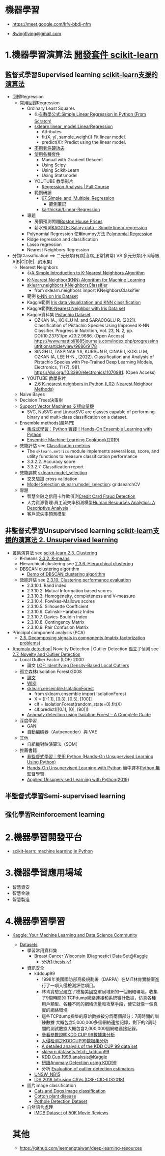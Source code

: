 # 機器學習

- https://meet.google.com/kfv-bbdj-nfm


- 8wingflying@gmail.com

# 1.機器學習演算法 [開發套件 scikit-learn](https://scikit-learn.org/stable/)

## 監督式學習Supervised learning  [scikit-learn支援的演算法](https://scikit-learn.org/stable/supervised_learning.html#supervised-learning)
- 回歸Regression  
  - 常用回歸Regression
    - Ordinary Least Squares
      - 👍[有數學公式:Simple Linear Regression in Python (From Scratch)](https://towardsdatascience.com/simple-linear-regression-in-python-numpy-only-130a988c0212)
      - [sklearn.linear_model.LinearRegression](https://scikit-learn.org/stable/modules/generated/sklearn.linear_model.LinearRegression.html)
        - Attributes
        - fit(X, y[, sample_weight]):Fit linear model.
        - predict(X): Predict using the linear model.
      - [不用套件硬功夫](https://github.com/m0-k1/Linear-Regression_model)
      - [使用各種套件](https://github.com/tatwan/Linear-Regression-Implementation-in-Python)
        - Manual with Gradient Descent
        - Using Scipy
        - Using Scikit-Learn
        - Using Statsmodel
      - YOUTUBE 教學影片
        - [Regression Analysis | Full Course](https://www.youtube.com/watch?v=0m-rs2M7K-Y) 
      - 範例研讀
        - [07_Simple_and_Multiple_Regression](https://github.com/sandipanpaul21/Machine-Learning-in-Python-Code/blob/master/07_Simple_and_Multiple_Regression.ipynb) 
          - [範例筆記](https://github.com/sandipanpaul21/ML-Notes-Daywise)
        - [karthickai/Linear-Regression](https://github.com/karthickai/Linear-Regression) 
    - 專題
      - 房價預測問題[Boston House Prices](https://www.kaggle.com/datasets/vikrishnan/boston-house-prices) 
      - 薪水預測[KAGGLE: Salary data - Simple linear regression](https://www.kaggle.com/datasets/karthickveerakumar/salary-data-simple-linear-regression) 
    - Polynomial Regression 使用numpy方法 [Polynomial Regression](https://www.w3schools.com/python/python_ml_polynomial_regression.asp)
    - Ridge regression and classification
    - Lasso regression
    - Nearest Neighbors Regression 
- 分類Classification ==> 二元分類(有病|沒病,正常|異常) VS 多元分類(不同等級A|B|C|D|E|...的水果)
  - Nearest Neighbors
    - 👍[A Simple Introduction to K-Nearest Neighbors Algorithm](https://towardsdatascience.com/a-simple-introduction-to-k-nearest-neighbors-algorithm-b3519ed98e)
    - [K-Nearest Neighbor(KNN) Algorithm for Machine Learning](https://www.javatpoint.com/k-nearest-neighbor-algorithm-for-machine-learning)
    - [sklearn.neighbors.KNeighborsClassifier](https://scikit-learn.org/stable/modules/generated/sklearn.neighbors.KNeighborsClassifier.html)
      - from sklearn.neighbors import KNeighborsClassifier  
    - 範例 [k-NN on Iris Dataset](https://towardsdatascience.com/k-nn-on-iris-dataset-3b827f2591e)
    - Kaggle範例 [Iris data visualization and KNN classification](https://www.kaggle.com/code/skalskip/iris-data-visualization-and-knn-classification)
    - Kaggle範例[K-Nearest Neighbor with Iris Data set](https://www.kaggle.com/code/susree64/k-nearest-neighbor-with-iris-data-set/notebook)
    - Kaggle資料集 [Pistachio Dataset](https://www.kaggle.com/datasets/muratkokludataset/pistachio-dataset)
      - OZKAN IA., KOKLU M. and SARACOGLU R. (2021). Classification of Pistachio Species Using Improved K-NN Classifier. Progress in Nutrition, Vol. 23, N. 2, pp. DOI:10.23751/pn.v23i2.9686. (Open Access) https://www.mattioli1885journals.com/index.php/progressinnutrition/article/view/9686/9178
      - SINGH D, TASPINAR YS, KURSUN R, CINAR I, KOKLU M, OZKAN IA, LEE H-N., (2022). Classification and Analysis of Pistachio Species with Pre-Trained Deep Learning Models, Electronics, 11 (7), 981. https://doi.org/10.3390/electronics11070981. (Open Access) 
    - YOUTUBE 教學影片
      - [2.6 K-nearest neighbors in Python (L02: Nearest Neighbor Methods)](https://www.youtube.com/watch?v=PtjeiDpHss8)
  - Naive Bayes
  - Decision Trees決策樹
  - [Support Vector Machines 支援向量機](https://scikit-learn.org/stable/modules/svm.html#support-vector-machines)
    - SVC, NuSVC and LinearSVC are classes capable of performing binary and multi-class classification on a dataset.
  - Ensemble methods(超熱門)
    - [集成式學習：Python 實踐！Hands-On Ensemble Learning with Python](https://www.tenlong.com.tw/products/9789863126942?list_name=srh)
    - [Ensemble Machine Learning Cookbook(2019)](https://www.tenlong.com.tw/products/9781789136609?list_name=srh)
  - 效能評估 see [Classification metrics](https://scikit-learn.org/stable/modules/model_evaluation.html)
    - The `sklearn.metrics` module implements several loss, score, and utility functions to measure classification performance
    - 3.3.2.2. Accuracy score
    - 3.3.2.7. Classification report
  - 效能調教 [sklearn.model_selection](https://scikit-learn.org/stable/modules/classes.html#module-sklearn.model_selection)
    - 交叉驗證 cross validation
    - [Model Selection sklearn.model_selection](https://scikit-learn.org/stable/modules/classes.html#module-sklearn.model_selection): gridsearchCV 
  - 專題
    - 智慧金融之信用卡詐欺偵測[Credit Card Fraud Detection](https://www.kaggle.com/datasets/mlg-ulb/creditcardfraud) 
    - 人力資源管理:員工流失率預測模型[Human Resources Analytics: A Descriptive Analysis](https://www.kaggle.com/code/colara/human-resources-analytics-a-descriptive-analysis)
    - 客戶流失率預測模型
## 非監督式學習Unsupervised learning [scikit-learn支援的演算法 2. Unsupervised learning](https://scikit-learn.org/stable/unsupervised_learning.html)
- 叢集演算法 see [scikit-learn 2.3. Clustering]()
  - K-means [2.3.2. K-means](https://scikit-learn.org/stable/modules/clustering.html#k-means)
  - Hierarchical clustering see [2.3.6. Hierarchical clustering]()
  - DBSCAN clustering algorithm
    - [Demo of DBSCAN clustering algorithm](https://scikit-learn.org/stable/auto_examples/cluster/plot_dbscan.html#sphx-glr-auto-examples-cluster-plot-dbscan-py)
  - 效能評估 see [2.3.10. Clustering performance evaluation]()
    - 2.3.10.1. Rand index
    - 2.3.10.2. Mutual Information based scores
    - 2.3.10.3. Homogeneity, completeness and V-measure
    - 2.3.10.4. Fowlkes-Mallows scores
    - 2.3.10.5. Silhouette Coefficient
    - 2.3.10.6. Calinski-Harabasz Index
    - 2.3.10.7. Davies-Bouldin Index
    - 2.3.10.8. Contingency Matrix
    - 2.3.10.9. Pair Confusion Matrix
- Principal component analysis (PCA)
  - [2.5. Decomposing signals in components (matrix factorization problems)](https://scikit-learn.org/stable/modules/decomposition.html)
- [Anomaly detection](https://en.wikipedia.org/wiki/Anomaly_detection)|  Novelty Detection | Outlier Detection 孤立子偵測 see [2.7. Novelty and Outlier Detection](https://scikit-learn.org/stable/modules/outlier_detection.html)
  - Local Outlier Factor (LOF) 2000
    - 論文 [LOF: Identifying Density-Based Local Outliers ](https://www.dbs.ifi.lmu.de/Publikationen/Papers/LOF.pdf) 
  - 孤立森林(Isolation Forest)2008 
    - [論文](https://cs.nju.edu.cn/zhouzh/zhouzh.files/publication/icdm08b.pdf?q=isolation-forest)
    - [WIKI](https://en.wikipedia.org/wiki/Isolation_forest) 
    - [sklearn.ensemble.IsolationForest](https://scikit-learn.org/stable/modules/generated/sklearn.ensemble.IsolationForest.html)
      - from sklearn.ensemble import IsolationForest
      - X = [[-1.1], [0.3], [0.5], [100]]
      - clf = IsolationForest(random_state=0).fit(X)
      - clf.predict([[0.1], [0], [90]])
    - [Anomaly detection using Isolation Forest – A Complete Guide](https://www.analyticsvidhya.com/blog/2021/07/anomaly-detection-using-isolation-forest-a-complete-guide/)
  - 深度學習
    - GAN 
    - 自動編碼器（Autoencoder）與 VAE
  - 其他
    - 自組織對映演算法（SOM） 
  - 推薦書籍
    - [非監督式學習｜使用 Python (Hands-On Unsupervised Learning Using Python)](https://www.tenlong.com.tw/products/9789865024062?list_name=srh)
    - [Hands-On Unsupervised Learning with Python](https://www.tenlong.com.tw/products/9781789348279?list_name=srh) 簡中譯本[Python 無監督學習](https://www.tenlong.com.tw/products/9787115540720?list_name=srh)
    - [Applied Unsupervised Learning with Python(2019)](https://www.tenlong.com.tw/products/9781789952292?list_name=srh) 

## 半監督式學習Semi-supervised learning

## 強化學習Reinforcement learning

# 2.機器學習開發平台 
- [scikit-learn: machine learning in Python](https://scikit-learn.org/)

# 3.機器學習應用場域
- 智慧資安
- 智慧金融
- 智慧製造

# 4.機器學習學習
- [Kaggle: Your Machine Learning and Data Science Community](https://www.kaggle.com/)
  - [Datasets](https://www.kaggle.com/) 
    - 學習常用資料集
      - [Breast Cancer Wisconsin (Diagnostic) Data Set@Kaggle](https://www.kaggle.com/datasets/uciml/breast-cancer-wisconsin-data/code)
        - [分析1:thesis-v1](https://www.kaggle.com/code/ahsanadiba/thesis-v1/notebook) 
    - 資訊安全
      - kddcup99
        - 1998年美國國防部高級規劃署（DARPA）在MIT林肯實驗室進行了一項入侵檢測評估項目。
        - 林肯實驗室建立了模擬美國空軍局域網的一個網絡環境，收集了9周時間的 TCPdump網絡連接和系統審計數據，仿真各種用戶類型、各種不同的網絡流量和攻擊手段，使它就像一個真實的網絡環境
        - 這些TCPdump採集的原始數據被分爲兩個部分：7周時間的訓練數據 大概包含5,000,000多個網絡連接記錄，剩下的2周時間的測試數據大概包含2,000,000個網絡連接記錄。
        - [參看參數說明KDD CUP 99數據集分析](https://www.twblogs.net/a/5c9e8158bd9eee7523887b96)
        - [入侵检测之KDDCUP99数据集分析](https://blog.csdn.net/qq_38384924/article/details/97128744)
        - [A detailed analysis of the KDD CUP 99 data set](https://ieeexplore.ieee.org/document/5356528)
        - [sklearn.datasets.fetch_kddcup99](https://scikit-learn.org/stable/modules/generated/sklearn.datasets.fetch_kddcup99.html#sklearn.datasets.fetch_kddcup99)
        - [KDD Cup 1999 analysis@Kaggle](https://www.kaggle.com/datasets/galaxyh/kdd-cup-1999-data/code)
        - [研讀Anomaly Detection using KDD99 ](https://www.kaggle.com/code/tsenglung/anomaly-detection-using-kdd99/edit)
        - 分析 [Evaluation of outlier detection estimators](https://scikit-learn.org/stable/auto_examples/miscellaneous/plot_outlier_detection_bench.html#sphx-glr-auto-examples-miscellaneous-plot-outlier-detection-bench-py)
      - [UNSW_NB15](https://www.kaggle.com/datasets/mrwellsdavid/unsw-nb15) 
      - [IDS 2018 Intrusion CSVs (CSE-CIC-IDS2018)](https://www.kaggle.com/datasets/solarmainframe/ids-intrusion-csv)
    - 圖片image classification
      - [Cats and Dogs image classification](https://www.kaggle.com/datasets/samuelcortinhas/cats-and-dogs-image-classification)
      - [Cotton plant disease](https://www.kaggle.com/datasets/samuelcortinhas/cats-and-dogs-image-classification)
      - [Pothole Detection Dataset](https://www.kaggle.com/datasets/rajdalsaniya/pothole-detection-dataset)
    - 自然語言處理
      - [IMDB Dataset of 50K Movie Reviews](https://www.kaggle.com/datasets/lakshmi25npathi/imdb-dataset-of-50k-movie-reviews)
  
  # 其他
  - https://github.com/leemengtaiwan/deep-learning-resources

